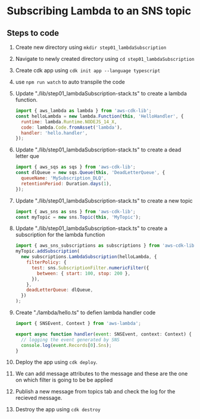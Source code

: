# Subscribing Lambda to an SNS topic

## Steps to code

1. Create new directory using `mkdir step01_lambdaSubscription`
2. Navigate to newly created directory using `cd step01_lambdaSubscription`
3. Create cdk app using `cdk init app --language typescript`
4. use `npm run watch` to auto transpile the code
5. Update "./lib/step01_lambdaSubscription-stack.ts" to create a lambda function.

   ```js
   import { aws_lambda as lambda } from 'aws-cdk-lib';
   const helloLambda = new lambda.Function(this, 'HelloHandler', {
     runtime: lambda.Runtime.NODEJS_14_X,
     code: lambda.Code.fromAsset('lambda'),
     handler: 'hello.handler',
   });
   ```

6. Update "./lib/step01_lambdaSubscription-stack.ts" to create a dead letter que

   ```js
   import { aws_sqs as sqs } from 'aws-cdk-lib';
   const dlQueue = new sqs.Queue(this, 'DeadLetterQueue', {
     queueName: 'MySubscription_DLQ',
     retentionPeriod: Duration.days(1),
   });
   ```

7. Update "./lib/step01_lambdaSubscription-stack.ts" to create a new topic

   ```js
   import { aws_sns as sns } from 'aws-cdk-lib';
   const myTopic = new sns.Topic(this, 'MyTopic');
   ```

8. Update "./lib/step01_lambdaSubscription-stack.ts" to create a subscription for the lambda function

   ```js
   import { aws_sns_subscriptions as subscriptions } from 'aws-cdk-lib';
   myTopic.addSubscription(
     new subscriptions.LambdaSubscription(helloLambda, {
       filterPolicy: {
         test: sns.SubscriptionFilter.numericFilter({
           between: { start: 100, stop: 200 },
         }),
       },
       deadLetterQueue: dlQueue,
     })
   );
   ```

9. Create "./lambda/hello.ts" to defien lambda handler code

   ```js
   import { SNSEvent, Context } from 'aws-lambda';

   export async function handler(event: SNSEvent, context: Context) {
     // logging the event generated by SNS
     console.log(event.Records[0].Sns);
   }
   ```

10. Deploy the app using `cdk deploy`.

11. We can add message attributes to the message and these are the one on which filter is going to be be applied

12. Publish a new message from topics tab and check the log for the recieved message.
13. Destroy the app using `cdk destroy`
